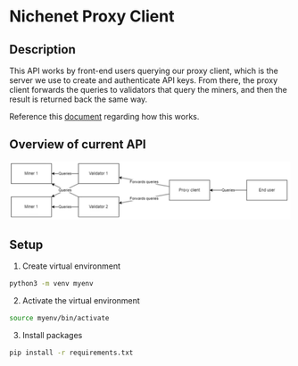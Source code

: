 # Nichenet Proxy Client

## Description 
This API works by front-end users querying our proxy client, which is the server we use to create and authenticate API keys. From there, the proxy client forwards the queries to validators that query the miners, and then the result is returned back the same way.

Reference this [document](https://docs.nichetensor.com/) regarding how this works.

## Overview of current API
![alt text](overview.png)

## Setup

1. Create virtual environment
```bash
python3 -m venv myenv
```

2. Activate the virtual environment
```bash
source myenv/bin/activate
```

3. Install packages
```bash
pip install -r requirements.txt
```